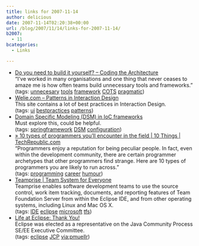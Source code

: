 ```yaml
---
title: links for 2007-11-14
author: delicious
date: 2007-11-14T02:20:38+00:00
url: /blog/2007/11/14/links-for-2007-11-14/
b2007:
  - 11
bcategories:
  - Links

---
```

  * <div>
      <a href="http://www.codingthearchitecture.com/2007/11/12/do_you_need_to_build_it_yourself.html">Do you need to build it yourself? &#8211; Coding the Architecture</a>
    </div>
    
    <div>
      &#8220;I’ve worked in many organisations and one thing that never ceases to amaze me is how often teams build unnecessary tools and frameworks.&#8221;
    </div>
    
    <div>
      (tags: <a href="http://del.icio.us/frodenas/unnecesary">unnecesary</a> <a href="http://del.icio.us/frodenas/tools">tools</a> <a href="http://del.icio.us/frodenas/framework">framework</a> <a href="http://del.icio.us/frodenas/COTS">COTS</a> <a href="http://del.icio.us/frodenas/pragmatic">pragmatic</a>)
    </div>

  * <div>
      <a href="http://www.welie.com/index.php">Welie.com &#8211; Patterns in Interaction Design</a>
    </div>
    
    <div>
      This site contains a lot of best practices in Interaction Design.
    </div>
    
    <div>
      (tags: <a href="http://del.icio.us/frodenas/ui">ui</a> <a href="http://del.icio.us/frodenas/bestpractices">bestpractices</a> <a href="http://del.icio.us/frodenas/patterns">patterns</a>)
    </div>

  * <div>
      <a href="http://www.theserverside.com/news/thread.tss?thread_id=47546">Domain Specific Modeling (DSM) in IoC frameworks</a>
    </div>
    
    <div>
      Must explore this, could be helpful.
    </div>
    
    <div>
      (tags: <a href="http://del.icio.us/frodenas/springframework">springframework</a> <a href="http://del.icio.us/frodenas/DSM">DSM</a> <a href="http://del.icio.us/frodenas/configuration">configuration</a>)
    </div>

  * <div>
      <a href="http://blogs.techrepublic.com.com/10things/?p=262">» 10 types of programmers you’ll encounter in the field | 10 Things | TechRepublic.com</a>
    </div>
    
    <div>
      &#8220;Programmers enjoy a reputation for being peculiar people. In fact, even within the development community, there are certain programmer archetypes that other programmers find strange. Here are 10 types of programmers you are likely to run across.&#8221;
    </div>
    
    <div>
      (tags: <a href="http://del.icio.us/frodenas/programming">programming</a> <a href="http://del.icio.us/frodenas/career">career</a> <a href="http://del.icio.us/frodenas/humour">humour</a>)
    </div>

  * <div>
      <a href="http://www.teamprise.com/">Teamprise | Team System for Everyone</a>
    </div>
    
    <div>
      Teamprise enables software development teams to use the source control, work item tracking, documents, and reporting features of Team Foundation Server from within the Eclipse IDE, and from other operating systems, including Linux and Mac OS X.
    </div>
    
    <div>
      (tags: <a href="http://del.icio.us/frodenas/IDE">IDE</a> <a href="http://del.icio.us/frodenas/eclipse">eclipse</a> <a href="http://del.icio.us/frodenas/microsoft">microsoft</a> <a href="http://del.icio.us/frodenas/tfs">tfs</a>)
    </div>

  * <div>
      <a href="http://milinkovich.blogspot.com/2007/11/thank-you.html">Life at Eclipse: Thank You!</a>
    </div>
    
    <div>
      Eclipse was elected as a representative on the Java Community Process SE/EE Executive Committee.
    </div>
    
    <div>
      (tags: <a href="http://del.icio.us/frodenas/eclipse">eclipse</a> <a href="http://del.icio.us/frodenas/JCP">JCP</a> <a href="http://del.icio.us/frodenas/via:pmuellr">via:pmuellr</a>)
    </div>